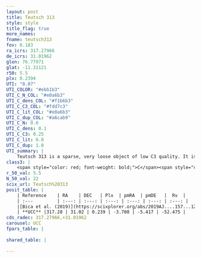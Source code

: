 ```yaml
---
layout: post
title: Teutsch 313
style: style
title_flag: true
more_names: 
fname: teutsch313
fov: 0.183
ra_icrs: 317.27966
de_icrs: 31.01962
glon: 76.77971
glat: -11.31121
r50: 5.5
plx: 0.2394
UTI: "0.07"
UTI_COLOR: "#ebb1b3"
UTI_C_N_COL: "#e0a6b3"
UTI_C_dens_COL: "#f1b6b3"
UTI_C_C3_COL: "#fdd7c3"
UTI_C_lit_COL: "#e0a6b3"
UTI_C_dup_COL: "#a6cab9"
UTI_C_N: 0.0
UTI_C_dens: 0.1
UTI_C_C3: 0.25
UTI_C_lit: 0.0
UTI_C_dup: 1.0
UTI_summary: |
    Teutsch 313 is a sparse, very loose object of low C3 quality. It is rarely studied in the literature, with no articles listed in the last 6 years.<br><br><span style="color: #99180f; font-weight: bold;">Warning: </span>contains less than 25 stars with <i>P>0.5</i> estimated.
class3: |
    <span style="color: red; font-weight: bold;">C</span><span style="color: red; font-weight: bold;">C</span>
r_50_val: 5.5
N_50_val: 22
scix_url: Teutsch%20313
posit_table: |
    | Reference    | RA    | DEC   | Plx  | pmRA  | pmDE   |  Rv  |
    | :---         | :---: | :---: | :---: | :---: | :---: | :---: |
    |[Bica et al. (2019)](https://scixplorer.org/abs/2019AJ....157...12B) | 317.32 | 31.016 | -- | -- | -- | -- |
    | **UCC** |317.28 | 31.02 | 0.239 | -3.708 | -5.417 | -52.475 | 
cds_radec: 317.27966,+31.01962
carousel: UCC
fpars_table: |
    
shared_table: |
    
---
```

